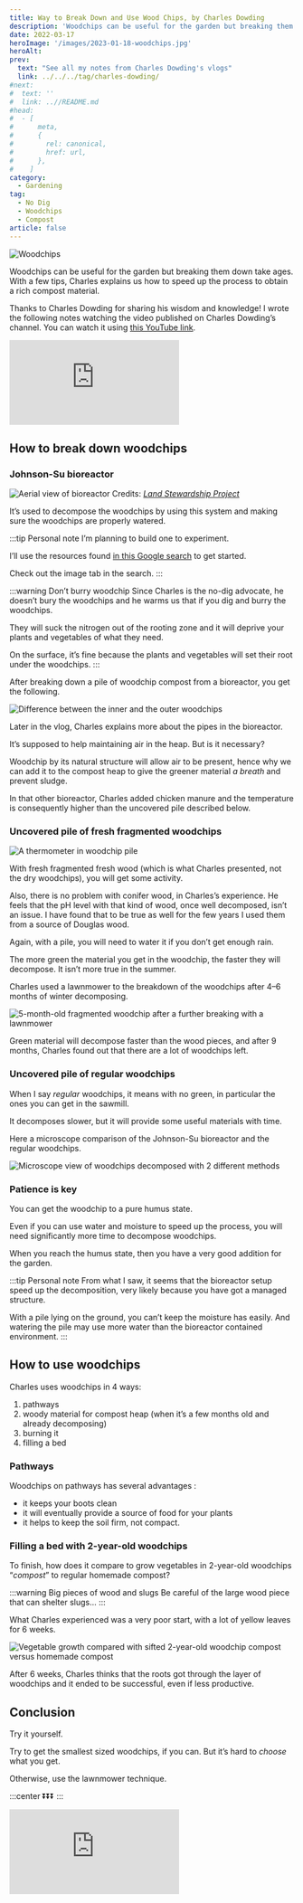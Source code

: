 ```yaml
---
title: Way to Break Down and Use Wood Chips, by Charles Dowding
description: 'Woodchips can be useful for the garden but breaking them down take ages. With a few tips, Charles explains us how to speed up the process to obtain a rich compost material.'
date: 2022-03-17
heroImage: '/images/2023-01-18-woodchips.jpg'
heroAlt:
prev:
  text: "See all my notes from Charles Dowding's vlogs"
  link: ../../../tag/charles-dowding/
#next:
#  text: ''
#  link: ..//README.md
#head:
#  - [
#      meta,
#      {
#        rel: canonical,
#        href: url,
#      },
#    ]
category:
  - Gardening
tag:
  - No Dig
  - Woodchips
  - Compost
article: false
---
```


![Woodchips](/images/2023-01-18-woodchips.jpg 'Credits: image taken from Charles Dowding’s vlog')

Woodchips can be useful for the garden but breaking them down take ages. With a few tips, Charles explains us how to speed up the process to obtain a rich compost material.

Thanks to Charles Dowding for sharing his wisdom and knowledge!
I wrote the following notes watching the video published on Charles Dowding’s channel.
You can watch it using [this YouTube link](https://www.youtube.com/watch?v=qhBvEG_Pg8Y).

<!-- markdownlint-disable MD033 -->
<p class="newsletter-wrapper"><iframe class="newsletter-embed" src="https://iamjeremie.substack.com/embed" frameborder="0" scrolling="no"></iframe></p>

## How to break down woodchips

### Johnson-Su bioreactor

![Aerial view of bioreactor](./images/aerial-view-bioreactor-landstewardshipproject.jpeg)
Credits: _[Land Stewardship Project](https://landstewardshipproject.org/getting-a-bio-reaction-from-soil/)_

It’s used to decompose the woodchips by using this system and making sure the woodchips are properly watered.

:::tip Personal note
I’m planning to build one to experiment.

I’ll use the resources found [in this Google search](https://www.google.com/search?q=Johnson-Su+bioreactor) to get started.

Check out the image tab in the search.
:::

:::warning Don’t burry woodchip
Since Charles is the no-dig advocate, he doesn’t bury the woodchips and he warms us that if you dig and burry the woodchips.

They will suck the nitrogen out of the rooting zone and it will deprive your plants and vegetables of what they need.

On the surface, it’s fine because the plants and vegetables will set their root under the woodchips.
:::

After breaking down a pile of woodchip compost from a bioreactor, you get the following.

![Difference between the inner and the outer woodchips](./images/difference-between-inner-and-outer-woodchips.jpg 'Credits: image taken from Charles Dowding’s vlog')

Later in the vlog, Charles explains more about the pipes in the bioreactor.

It’s supposed to help maintaining air in the heap. But is it necessary?

Woodchip by its natural structure will allow air to be present, hence why we can add it to the compost heap to give the greener material _a breath_ and prevent sludge.

In that other bioreactor, Charles added chicken manure and the temperature is consequently higher than the uncovered pile described below.

### Uncovered pile of fresh fragmented woodchips

![A thermometer in woodchip pile](./images/thermometer-in-wood-chip-pile.jpg 'It isn’t as hot as a compost heap, but you get some activity. Credits: image taken from Charles Dowding’s vlog')

With fresh fragmented fresh wood (which is what Charles presented, not the dry woodchips), you will get some activity.

Also, there is no problem with conifer wood, in Charles’s experience.
He feels that the pH level with that kind of wood, once well decomposed, isn’t an issue.
I have found that to be true as well for the few years I used them from a source of Douglas wood.

Again, with a pile, you will need to water it if you don’t get enough rain.

The more green the material you get in the woodchip, the faster they will decompose. It isn’t more true in the summer.

Charles used a lawnmower to the breakdown of the woodchips after 4–6 months of winter decomposing.

![5-month-old fragmented woodchip after a further breaking with a lawnmower](./images/5-months-woodchip-shredded-with-a-lawnmower.jpg 'Credits: image taken from Charles Dowding’s vlog')

Green material will decompose faster than the wood pieces, and after 9 months, Charles found out that there are a lot of woodchips left.

### Uncovered pile of regular woodchips

When I say _regular_ woodchips, it means with no green, in particular the ones you can get in the sawmill.

It decomposes slower, but it will provide some useful materials with time.

Here a microscope comparison of the Johnson-Su bioreactor and the regular woodchips.

![Microscope view of woodchips decomposed with 2 different methods](./images/microscope-view-woodchips-decomposed-with-2-different-methods.jpg 'Credits: image taken from Charles Dowding’s vlog')

### Patience is key

You can get the woodchip to a pure humus state.

Even if you can use water and moisture to speed up the process, you will need significantly more time to decompose woodchips.

When you reach the humus state, then you have a very good addition for the garden.

:::tip Personal note
From what I saw, it seems that the bioreactor setup speed up the decomposition, very likely because you have got a managed structure.

With a pile lying on the ground, you can’t keep the moisture has easily. And watering the pile may use more water than the bioreactor contained environment.
:::

## How to use woodchips

Charles uses woodchips in 4 ways:

1. pathways
2. woody material for compost heap (when it’s a few months old and already decomposing)
3. burning it
4. filling a bed

### Pathways

Woodchips on pathways has several advantages :

- it keeps your boots clean
- it will eventually provide a source of food for your plants
- it helps to keep the soil firm, not compact.

### Filling a bed with 2-year-old woodchips

To finish, how does it compare to grow vegetables in 2-year-old woodchips “_compost_” to regular homemade compost?

:::warning Big pieces of wood and slugs
Be careful of the large wood piece that can shelter slugs…
:::

What Charles experienced was a very poor start, with a lot of yellow leaves for 6 weeks.

![Vegetable growth compared with sifted 2-year-old woodchip compost versus homemade compost](./images/vegetable-growth-compared-with-woodchip-compost-and-homemade-compost.jpg 'Credits: image taken from Charles Dowding’s vlog')

After 6 weeks, Charles thinks that the roots got through the layer of woodchips and it ended to be successful, even if less productive.

## Conclusion

Try it yourself.

Try to get the smallest sized woodchips, if you can. But it’s hard to _choose_ what you get.

Otherwise, use the lawnmower technique.

:::center
⏬⏬⏬
:::

<!-- markdownlint-disable MD033 -->
<p class="newsletter-wrapper"><iframe class="newsletter-embed" src="https://iamjeremie.substack.com/embed" frameborder="0" scrolling="no"></iframe></p>
